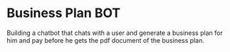 # Business Plan BOT
Building a chatbot that chats with a user and generate a business plan for him and pay before he gets the pdf document of the business plan.
